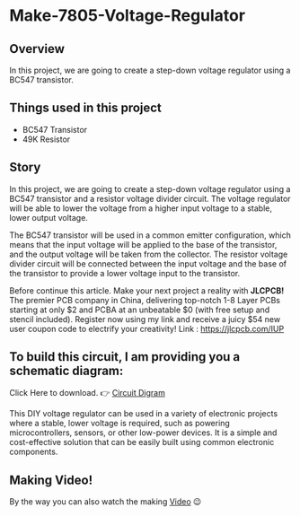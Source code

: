 # Make-7805-Voltage-Regulator
 ## Overview
 In this project, we are going to create a step-down voltage regulator using a BC547 transistor.
 
 ## Things used in this project
 - BC547 Transistor
 - 49K Resistor
 
 ## Story
 
 In this project, we are going to create a step-down voltage regulator using a BC547 transistor and a resistor voltage divider circuit. The voltage regulator will be able to lower the voltage from a higher input voltage to a stable, lower output voltage.
 
The BC547 transistor will be used in a common emitter configuration, which means that the input voltage will be applied to the base of the transistor, and the output voltage will be taken from the collector. The resistor voltage divider circuit will be connected between the input voltage and the base of the transistor to provide a lower voltage input to the transistor.
 
 Before continue this article. Make your next project a reality with 	**JLCPCB!** The premier PCB company in China, delivering top-notch 1-8 Layer PCBs starting at only $2 and PCBA at an unbeatable $0 (with free setup and stencil included). Register now using my link and receive a juicy $54 new user coupon code to electrify your creativity! Link : https://jlcpcb.com/IUP
 
 ## To build this circuit, I am providing you a schematic diagram:
 Click Here to download. 👉 [Circuit Digram](https://www.diyelectronic.in/2023/02/blog-post.html)
 
 This DIY voltage regulator can be used in a variety of electronic projects where a stable, lower voltage is required, such as powering microcontrollers, sensors, or other low-power devices. It is a simple and cost-effective solution that can be easily built using common electronic components.
 
 ## Making Video!
By the way you can also watch the making [Video](https://www.youtube.com/shorts/sFxXEiRzo7U) 😉
